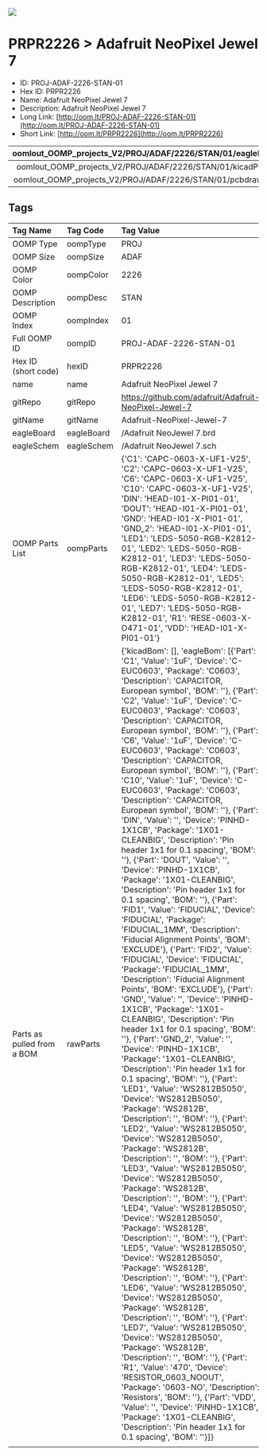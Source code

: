 


  
![][im]
# PRPR2226 > Adafruit NeoPixel Jewel 7

- ID: PROJ-ADAF-2226-STAN-01
- Hex ID: PRPR2226
- Name: Adafruit NeoPixel Jewel 7
- Description: Adafruit NeoPixel Jewel 7
- Long Link: [http://oom.lt/PROJ-ADAF-2226-STAN-01](http://oom.lt/PROJ-ADAF-2226-STAN-01)
- Short Link: [http://oom.lt/PRPR2226](http://oom.lt/PRPR2226)
  

|oomlout_OOMP_projects_V2/PROJ/ADAF/2226/STAN/01/eagleImage.png|oomlout_OOMP_projects_V2/PROJ/ADAF/2226/STAN/01/eagleSchemImage.png|oomlout_OOMP_projects_V2/PROJ/ADAF/2226/STAN/01/kicadPcb3dFront.png|oomlout_OOMP_projects_V2/PROJ/ADAF/2226/STAN/01/kicadPcb3dBack.png|
| :---: | :---: | :---: | :---: |
|oomlout_OOMP_projects_V2/PROJ/ADAF/2226/STAN/01/kicadPcb3d.png|oomlout_OOMP_projects_V2/PROJ/ADAF/2226/STAN/01/bomBack.png|oomlout_OOMP_projects_V2/PROJ/ADAF/2226/STAN/01/bomFront.png|oomlout_OOMP_projects_V2/PROJ/ADAF/2226/STAN/01/pcbdraw.svg|
|oomlout_OOMP_projects_V2/PROJ/ADAF/2226/STAN/01/pcbdrawBack.svg||||

## Tags
  

|Tag Name|Tag Code|Tag Value|
| :--- | :--- | :--- |
|OOMP Type|oompType|PROJ|
|OOMP Size|oompSize|ADAF|
|OOMP Color|oompColor|2226|
|OOMP Description|oompDesc|STAN|
|OOMP Index|oompIndex|01|
|Full OOMP ID|oompID|PROJ-ADAF-2226-STAN-01|
|Hex ID (short code)|hexID|PRPR2226|
|name|name|Adafruit NeoPixel Jewel 7|
|gitRepo|gitRepo|https://github.com/adafruit/Adafruit-NeoPixel-Jewel-7|
|gitName|gitName|Adafruit-NeoPixel-Jewel-7|
|eagleBoard|eagleBoard|/Adafruit NeoJewel 7.brd|
|eagleSchem|eagleSchem|/Adafruit NeoJewel 7.sch|
|OOMP Parts List|oompParts|{'C1': 'CAPC-0603-X-UF1-V25', 'C2': 'CAPC-0603-X-UF1-V25', 'C6': 'CAPC-0603-X-UF1-V25', 'C10': 'CAPC-0603-X-UF1-V25', 'DIN': 'HEAD-I01-X-PI01-01', 'DOUT': 'HEAD-I01-X-PI01-01', 'GND': 'HEAD-I01-X-PI01-01', 'GND_2': 'HEAD-I01-X-PI01-01', 'LED1': 'LEDS-5050-RGB-K2812-01', 'LED2': 'LEDS-5050-RGB-K2812-01', 'LED3': 'LEDS-5050-RGB-K2812-01', 'LED4': 'LEDS-5050-RGB-K2812-01', 'LED5': 'LEDS-5050-RGB-K2812-01', 'LED6': 'LEDS-5050-RGB-K2812-01', 'LED7': 'LEDS-5050-RGB-K2812-01', 'R1': 'RESE-0603-X-O471-01', 'VDD': 'HEAD-I01-X-PI01-01'}|
|Parts as pulled from a BOM|rawParts|{'kicadBom': [], 'eagleBom': [{'Part': 'C1', 'Value': '1uF', 'Device': 'C-EUC0603', 'Package': 'C0603', 'Description': 'CAPACITOR, European symbol', 'BOM': ''}, {'Part': 'C2', 'Value': '1uF', 'Device': 'C-EUC0603', 'Package': 'C0603', 'Description': 'CAPACITOR, European symbol', 'BOM': ''}, {'Part': 'C6', 'Value': '1uF', 'Device': 'C-EUC0603', 'Package': 'C0603', 'Description': 'CAPACITOR, European symbol', 'BOM': ''}, {'Part': 'C10', 'Value': '1uF', 'Device': 'C-EUC0603', 'Package': 'C0603', 'Description': 'CAPACITOR, European symbol', 'BOM': ''}, {'Part': 'DIN', 'Value': '', 'Device': 'PINHD-1X1CB', 'Package': '1X01-CLEANBIG', 'Description': 'Pin header 1x1 for 0.1 spacing', 'BOM': ''}, {'Part': 'DOUT', 'Value': '', 'Device': 'PINHD-1X1CB', 'Package': '1X01-CLEANBIG', 'Description': 'Pin header 1x1 for 0.1 spacing', 'BOM': ''}, {'Part': 'FID1', 'Value': 'FIDUCIAL', 'Device': 'FIDUCIAL', 'Package': 'FIDUCIAL_1MM', 'Description': 'Fiducial Alignment Points', 'BOM': 'EXCLUDE'}, {'Part': 'FID2', 'Value': 'FIDUCIAL', 'Device': 'FIDUCIAL', 'Package': 'FIDUCIAL_1MM', 'Description': 'Fiducial Alignment Points', 'BOM': 'EXCLUDE'}, {'Part': 'GND', 'Value': '', 'Device': 'PINHD-1X1CB', 'Package': '1X01-CLEANBIG', 'Description': 'Pin header 1x1 for 0.1 spacing', 'BOM': ''}, {'Part': 'GND_2', 'Value': '', 'Device': 'PINHD-1X1CB', 'Package': '1X01-CLEANBIG', 'Description': 'Pin header 1x1 for 0.1 spacing', 'BOM': ''}, {'Part': 'LED1', 'Value': 'WS2812B5050', 'Device': 'WS2812B5050', 'Package': 'WS2812B', 'Description': '', 'BOM': ''}, {'Part': 'LED2', 'Value': 'WS2812B5050', 'Device': 'WS2812B5050', 'Package': 'WS2812B', 'Description': '', 'BOM': ''}, {'Part': 'LED3', 'Value': 'WS2812B5050', 'Device': 'WS2812B5050', 'Package': 'WS2812B', 'Description': '', 'BOM': ''}, {'Part': 'LED4', 'Value': 'WS2812B5050', 'Device': 'WS2812B5050', 'Package': 'WS2812B', 'Description': '', 'BOM': ''}, {'Part': 'LED5', 'Value': 'WS2812B5050', 'Device': 'WS2812B5050', 'Package': 'WS2812B', 'Description': '', 'BOM': ''}, {'Part': 'LED6', 'Value': 'WS2812B5050', 'Device': 'WS2812B5050', 'Package': 'WS2812B', 'Description': '', 'BOM': ''}, {'Part': 'LED7', 'Value': 'WS2812B5050', 'Device': 'WS2812B5050', 'Package': 'WS2812B', 'Description': '', 'BOM': ''}, {'Part': 'R1', 'Value': '470', 'Device': 'RESISTOR_0603_NOOUT', 'Package': '0603-NO', 'Description': 'Resistors', 'BOM': ''}, {'Part': 'VDD', 'Value': '', 'Device': 'PINHD-1X1CB', 'Package': '1X01-CLEANBIG', 'Description': 'Pin header 1x1 for 0.1 spacing', 'BOM': ''}]}|
||||



[im]: PROJ/ADAF/2226/STAN/01/kicadPcb3d_450.png
